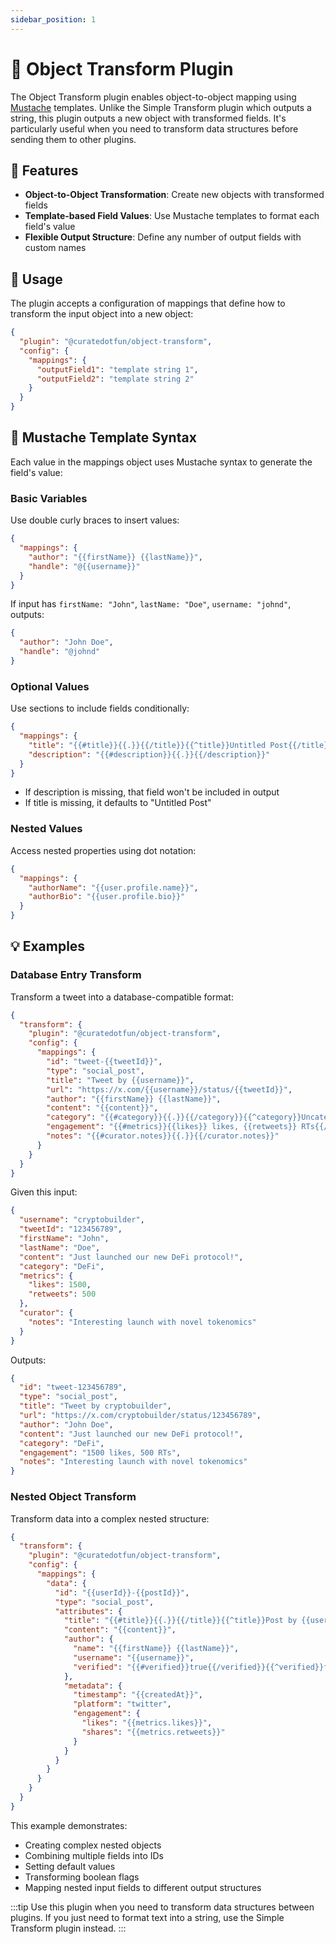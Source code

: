 ```yaml
---
sidebar_position: 1
---
```


# 🔄 Object Transform Plugin

The Object Transform plugin enables object-to-object mapping using [Mustache](https://mustache.github.io/) templates. Unlike the Simple Transform plugin which outputs a string, this plugin outputs a new object with transformed fields. It's particularly useful when you need to transform data structures before sending them to other plugins.

## 🚀 Features

- **Object-to-Object Transformation**: Create new objects with transformed fields
- **Template-based Field Values**: Use Mustache templates to format each field's value
- **Flexible Output Structure**: Define any number of output fields with custom names

## 📝 Usage

The plugin accepts a configuration of mappings that define how to transform the input object into a new object:

```json
{
  "plugin": "@curatedotfun/object-transform",
  "config": {
    "mappings": {
      "outputField1": "template string 1",
      "outputField2": "template string 2"
    }
  }
}
```

## 🎨 Mustache Template Syntax

Each value in the mappings object uses Mustache syntax to generate the field's value:

### Basic Variables

Use double curly braces to insert values:

```json
{
  "mappings": {
    "author": "{{firstName}} {{lastName}}",
    "handle": "@{{username}}"
  }
}
```

If input has `firstName: "John"`, `lastName: "Doe"`, `username: "johnd"`, outputs:

```json
{
  "author": "John Doe",
  "handle": "@johnd"
}
```

### Optional Values

Use sections to include fields conditionally:

```json
{
  "mappings": {
    "title": "{{#title}}{{.}}{{/title}}{{^title}}Untitled Post{{/title}}",
    "description": "{{#description}}{{.}}{{/description}}"
  }
}
```

- If description is missing, that field won't be included in output
- If title is missing, it defaults to "Untitled Post"

### Nested Values

Access nested properties using dot notation:

```json
{
  "mappings": {
    "authorName": "{{user.profile.name}}",
    "authorBio": "{{user.profile.bio}}"
  }
}
```

## 💡 Examples

### Database Entry Transform

Transform a tweet into a database-compatible format:

```json
{
  "transform": {
    "plugin": "@curatedotfun/object-transform",
    "config": {
      "mappings": {
        "id": "tweet-{{tweetId}}",
        "type": "social_post",
        "title": "Tweet by {{username}}",
        "url": "https://x.com/{{username}}/status/{{tweetId}}",
        "author": "{{firstName}} {{lastName}}",
        "content": "{{content}}",
        "category": "{{#category}}{{.}}{{/category}}{{^category}}Uncategorized{{/category}}",
        "engagement": "{{#metrics}}{{likes}} likes, {{retweets}} RTs{{/metrics}}",
        "notes": "{{#curator.notes}}{{.}}{{/curator.notes}}"
      }
    }
  }
}
```

Given this input:

```json
{
  "username": "cryptobuilder",
  "tweetId": "123456789",
  "firstName": "John",
  "lastName": "Doe",
  "content": "Just launched our new DeFi protocol!",
  "category": "DeFi",
  "metrics": {
    "likes": 1500,
    "retweets": 500
  },
  "curator": {
    "notes": "Interesting launch with novel tokenomics"
  }
}
```

Outputs:

```json
{
  "id": "tweet-123456789",
  "type": "social_post",
  "title": "Tweet by cryptobuilder",
  "url": "https://x.com/cryptobuilder/status/123456789",
  "author": "John Doe",
  "content": "Just launched our new DeFi protocol!",
  "category": "DeFi",
  "engagement": "1500 likes, 500 RTs",
  "notes": "Interesting launch with novel tokenomics"
}
```

### Nested Object Transform

Transform data into a complex nested structure:

```json
{
  "transform": {
    "plugin": "@curatedotfun/object-transform",
    "config": {
      "mappings": {
        "data": {
          "id": "{{userId}}-{{postId}}",
          "type": "social_post",
          "attributes": {
            "title": "{{#title}}{{.}}{{/title}}{{^title}}Post by {{username}}{{/title}}",
            "content": "{{content}}",
            "author": {
              "name": "{{firstName}} {{lastName}}",
              "username": "{{username}}",
              "verified": "{{#verified}}true{{/verified}}{{^verified}}false{{/verified}}"
            },
            "metadata": {
              "timestamp": "{{createdAt}}",
              "platform": "twitter",
              "engagement": {
                "likes": "{{metrics.likes}}",
                "shares": "{{metrics.retweets}}"
              }
            }
          }
        }
      }
    }
  }
}
```

This example demonstrates:

- Creating complex nested objects
- Combining multiple fields into IDs
- Setting default values
- Transforming boolean flags
- Mapping nested input fields to different output structures

:::tip
Use this plugin when you need to transform data structures between plugins. If you just need to format text into a string, use the Simple Transform plugin instead.
:::
